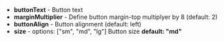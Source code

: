 * **buttonText** - Button text
* **marginMultiplier** - Define button margin-top multiplyer by 8 (default: 2)
* **buttonAlign** - Button alignment (default: left)
* **size** - options: ["sm", "md", "lg"] Button size **default: "md"**
